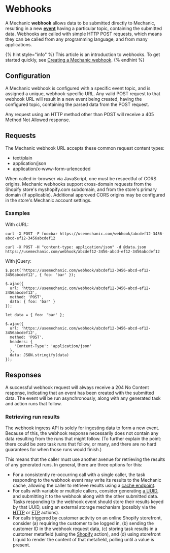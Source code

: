 # Webhooks

A Mechanic **webhook** allows data to be submitted directly to Mechanic, resulting in a new [**event**](../core/events/) having a particular topic, containing the submitted data. Webhooks are called with simple HTTP POST requests, which means they can be called from any programming language, and from many applications.

{% hint style="info" %}
This article is an introduction to webhooks. To get started quickly, see [Creating a Mechanic webhook](../resources/tutorials/creating-a-mechanic-webhook.md).
{% endhint %}

## Configuration

A Mechanic webhook is configured with a specific event topic, and is assigned a unique, webhook-specific URL. Any valid POST request to that webhook URL will result in a new event being created, having the configured topic, containing the parsed data from the POST request.

Any request using an HTTP method other than POST will receive a 405 Method Not Allowed response.

## Requests

The Mechanic webhook URL accepts these common request content types:

* text/plain
* application/json
* application/x-www-form-urlencoded

When called in-browser via JavaScript, one must be respectful of CORS origins. Mechanic webhooks support cross-domain requests from the Shopify store's myshopify.com subdomain, and from the store's primary domain \(if applicable\). Additional approved CORS origins may be configured in the store's Mechanic account settings.

### Examples

With cURL:

```text
curl -X POST -F foo=bar https://usemechanic.com/webhook/abcdef12-3456-abcd-ef12-3456abcdef12
```

```text
curl -X POST -H "content-type: application/json" -d @data.json https://usemechanic.com/webhook/abcdef12-3456-abcd-ef12-3456abcdef12
```

With jQuery:

```text
$.post('https://usemechanic.com/webhook/abcdef12-3456-abcd-ef12-3456abcdef12', { foo: 'bar' });
```

```text
$.ajax({
  url: 'https://usemechanic.com/webhook/abcdef12-3456-abcd-ef12-3456abcdef12',
  method: 'POST',
  data: { foo: 'bar' }
});
```

```text
let data = { foo: 'bar' };

$.ajax({
  url: 'https://usemechanic.com/webhook/abcdef12-3456-abcd-ef12-3456abcdef12',
  method: 'POST',
  headers: {
    'Content-Type': 'application/json'
  },
  data: JSON.stringify(data)
});
```

## Responses

A successful webhook request will always receive a 204 No Content response, indicating that an event has been created with the submitted data. The event will be run asynchronously, along with any generated task and action runs that follow.

### Retrieving run results

The webhook ingress API is solely for ingesting data to form a new event. Because of this, the webhook response necessarily does not contain any data resulting from the runs that might follow. \(To further explain the point: there could be zero task runs that follow, or many, and there are no hard guarantees for when those runs would finish.\)

This means that the caller must use another avenue for retrieving the results of any generated runs. In general, there are three options for this:

* For a consistently re-occurring call with a single caller, the task responding to the webhook event may write its results to the Mechanic cache, allowing the caller to retrieve results using a [cache endpoint](mechanic-cache/endpoints.md).
* For calls with variable or multiple callers, consider generating [a UUID](https://en.wikipedia.org/wiki/Universally_unique_identifier), and submitting it to the webhook along with the other submitted data. Tasks responding to the webhook event should store their results keyed by that UUID, using an external storage mechanism \(possibly via the [HTTP](../core/actions/http.md) or [FTP](../core/actions/ftp.md) actions\).
* For calls triggered by customer activity on an online Shopify storefront, consider \(a\) requiring the customer to be logged in, \(b\) sending the customer ID in the webhook request data, \(c\) storing task results in a customer metafield \(using the [Shopify](../core/actions/shopify.md) action\), and \(d\) using storefront Liquid to render the content of that metafield, polling until a value is present.

